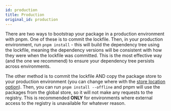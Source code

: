 ```yaml
---
id: production
title: Production
original_id: production
---
```


There are two ways to bootstrap your package in a production environment with
pnpm. One of these is to commit the lockfile. Then, in your production
environment, run `pnpm install` - this will build the dependency tree using the
lockfile, meaning the dependency versions will be consistent with how they were
when the lockfile was committed. This is the most effective way (and the one we
recommend) to ensure your dependency tree persists across environments.

The other method is to commit the lockfile AND copy the package store to your
production environment (you can change where with the [store location option]).
Then, you can run `pnpm install --offline` and pnpm will use the packages from
the global store, so it will not make any requests to the registry. This is
recommended **ONLY** for environments where external access to the registry is
unavailable for whatever reason.

[store location option]: npmrc#store-dir 
